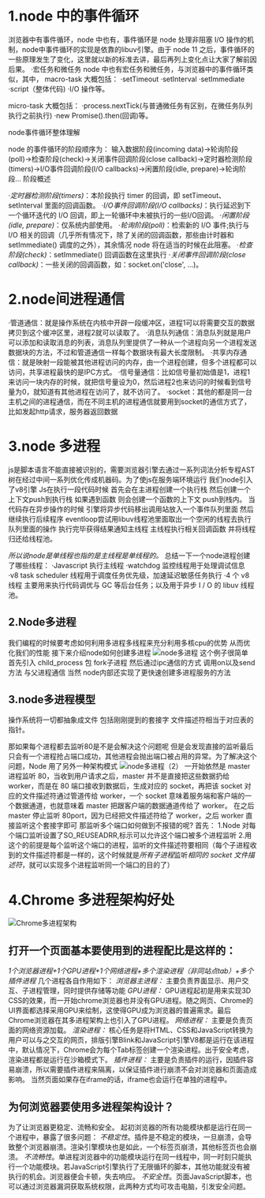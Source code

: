 # 1.node 中的事件循环
浏览器中有事件循环，node 中也有，事件循环是 node 处理非阻塞 I/O 操作的机制，node中事件循环的实现是依靠的libuv引擎。由于 node 11 之后，事件循环的一些原理发生了变化，这里就以新的标准去讲，最后再列上变化点让大家了解前因后果。
·宏任务和微任务
node 中也有宏任务和微任务，与浏览器中的事件循环类似，其中，
  macro-task 大概包括：
    ·setTimeout
    ·setInterval
    ·setImmediate
    ·script（整体代码)
    ·I/O 操作等。

  micro-task 大概包括：
    ·process.nextTick(与普通微任务有区别，在微任务队列执行之前执行)
    ·new Promise().then(回调)等。

node事件循环整体理解

node 的事件循环的阶段顺序为：
输入数据阶段(incoming data)->轮询阶段(poll)->检查阶段(check)->关闭事件回调阶段(close callback)->定时器检测阶段(timers)->I/O事件回调阶段(I/O callbacks)->闲置阶段(idle, prepare)->轮询阶段...
阶段概述

·*定时器检测阶段(timers)*：本阶段执行 timer 的回调，即 setTimeout、setInterval 里面的回调函数。
·*I/O事件回调阶段(I/O callbacks)*：执行延迟到下一个循环迭代的 I/O 回调，即上一轮循环中未被执行的一些I/O回调。
·*闲置阶段(idle, prepare)*：仅系统内部使用。
·*轮询阶段(poll)*：检索新的 I/O 事件;执行与 I/O 相关的回调（几乎所有情况下，除了关闭的回调函数，那些由计时器和 setImmediate() 调度的之外），其余情况 node 将在适当的时候在此阻塞。
·*检查阶段(check)*：setImmediate() 回调函数在这里执行
·*关闭事件回调阶段(close callback)*：一些关闭的回调函数，如：socket.on('close', ...)。

# 2.node间进程通信
·管道通信：就是操作系统在内核中开辟一段缓冲区，进程1可以将需要交互的数据拷贝到这个缓冲区里，进程2就可以读取了。
·消息队列通信：消息队列就是用户可以添加和读取消息的列表，消息队列里提供了一种从一个进程向另一个进程发送数据块的方法，不过和管道通信一样每个数据块有最大长度限制。
·共享内存通信：就是映射一段能被其他进程访问的内存，由一个进程创建，但多个进程都可以访问，共享进程最快的是IPC方式。
·信号量通信：比如信号量初始值是1，进程1来访问一块内存的时候，就把信号量设为0，然后进程2也来访问的时候看到信号量为0，就知道有其他进程在访问了，就不访问了。
·socket：其他的都是同一台主机之间的进程通信，而在不同主机的进程通信就要用到socket的通信方式了，比如发起http请求，服务器返回数据

# 3.node 多进程
js是脚本语言不能直接被识别的，需要浏览器引擎去通过一系列词法分析专程AST树在经过中间一系列优化传成机器码。为了使js在服务端环境运行 我们node引入了v8引擎
Js在执行一段代码时候 首先会在主进程创建一个执行栈 然后创建一个上下文push到执行栈 如果遇到函数 则会创建一个函数的上下文 push到栈内。
当代码存在异步操作的时候 引擎将异步代码移出调用站放入一个事件队列里面 然后继续执行后续程序 eventloop尝试用libuv线程池里面取出一个空闲的线程去执行队列里面的操作 执行完毕获得结果通知主线程 主线程执行相关回调函数 并将线程归还给线程池。

*所以说node是单线程也指的是主线程是单线程的。*
总结一下一个node进程创建了哪些线程：
·Javascript 执行主线程
·watchdog 监控线程用于处理调试信息
·v8 task scheduler 线程用于调度任务优先级，加速延迟敏感任务执行
·4 个 v8 线程 主要用来执行代码调优与 GC 等后台任务；以及用于异步 I / O 的 libuv 线程池。

## 2.Node多进程
我们编程的时候要考虑如何利用多进程多线程来充分利用多核cpu的优势 从而优化我们的性能 接下来介绍node如何创建多进程
![node多进程](C:\Users\Lenovo\Desktop\JsVueReact复习\photo\node多进程.png)
这个例子很简单 首先引入 child_process 包 fork子进程 然后通过ipc通信的方式 调用on以及send方法 与父进程通信 当然 node内部还实现了更快速创建多进程服务的方法

## 3.node多进程模型
操作系统将一切都抽象成文件 包括刚刚提到的套接字 文件描述符相当于对应表的指针。

那如果每个进程都去监听80是不是会解决这个问题呢 但是会发现直接的监听最后只会有一个进程抢占端口成功，其他进程会抛出端口被占用的异常。为了解决这个问题，Node 用了另外一种架构模式
![node多进程（2）](C:\Users\Lenovo\Desktop\JsVueReact复习\photo\node多进程（2）.png)
一开始依然是 master 进程监听 80，当收到用户请求之后，master 并不是直接把这些数据扔给 worker，而是在 80 端口接收到数据后，生成对应的 socket，再把该 socket 对应的文件描述符通过管道传给 worker，一个 socket 意味着服务端和客户端的一个数据通道，也就意味着 master 把跟客户端的数据通道传给了 worker。
在之后 master 停止监听 80port，因为已经把文件描述符给了 worker，之后 worker 直接监听这个套接字即可 那监听多个端口如何做到不报错的呢?
首先：
1.Node 对每个端口监听设置了SO_REUSEADRR,标示可以允许这个端口被多个进程监听
2.用这个的前提是每个监听这个端口的进程，监听的文件描述符要相同（每个子进程收到的文件描述符都是一样的，这个时候就是*所有子进程*监听*相同的 socket 文件描述符*，就可以实现多个进程监听同一个端口的目的了）


# 4.Chrome 多进程架构好处
![Chrome多进程架构](C:\Users\Lenovo\Desktop\JsVueReact复习\photo\Chrome多进程架构.png)
## 打开一个页面基本要使用到的进程配比是这样的：
*1个浏览器进程+1个GPU进程+1个网络进程+多个渲染进程（非同站点tab）+多个插件进程*
几个进程各自作用如下：
*浏览器主进程：*
主要负责界面显示、用户交互、子进程管理，同时提供存储等功能
*GPU进程：*
GPU进程起初是用来实现3D CSS的效果，而一开始chrome浏览器也并没有GPU进程。随之网页、Chrome的UI界面都选择采用GPU来绘制，这使得GPU成为浏览器的普遍需求。最后Chrome浏览器在其多进程架构上也引入了GPU进程。
*网络进程：*
主要是负责页面的网络资源加载。
*渲染进程：*
核心任务是将HTML、CSS和JavaScript转换为用户可以与之交互的网页，排版引擎Blink和JavaScript引擎V8都是运行在该进程中，默认情况下，Chrome会为每个Tab标签创建一个渲染进程。出于安全考虑，渲染进程都是运行在沙箱模式下。
*插件进程：*
主要是负责插件的运行，因插件容易崩溃，所以需要插件进程来隔离，以保证插件进行崩溃不会对浏览器和页面造成影响。
当然页面如果存在iframe的话，iframe也会运行在单独的进程中。

## 为何浏览器要使用多进程架构设计？
为了让浏览器更稳定、流畅和安全。
起初浏览器的所有功能模块都是运行在同一个进程中，暴露了很多问题：
*不稳定性*。插件是不稳定的模块，一旦崩溃，会导致整个浏览器崩溃。渲染引擎模块也是如此，一个标签页崩溃，其他标签页也会崩溃。
*不流畅性*。单进程浏览器中的功能模块运行在同一线程中，同一时刻只能执行一个功能模块。若JavaScript引擎执行了无限循环的脚本，其他功能就没有被执行的机会。浏览器便会卡顿，失去响应。
*不安全性*。页面JavaScript脚本，也可以通过浏览器漏洞获取系统权限，此两种方式均可攻击电脑，引发安全问题。








